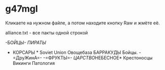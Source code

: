 # g47mgl

Кликаете на нужном файле, а потом находите кнопку Raw и жмёте её.

alliance.txt - все пакты одной строкой

-БОЙЦЫ-
*ПИРАТЫ*
* КОРСАРЫ *
Soviet Union
Овощебаза
БАРРАКУДЫ
Бойцы.
-=ДруЖинА=-
-=ФРУКТЫ=-
*ЦАРСТВО*НЕБЕСНОЕ*
Крестоносцы
Викинги
Патология
